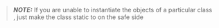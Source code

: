 > **_NOTE:_**  If you are unable to instantiate the objects of a particular class , just make the class static to on the safe side
